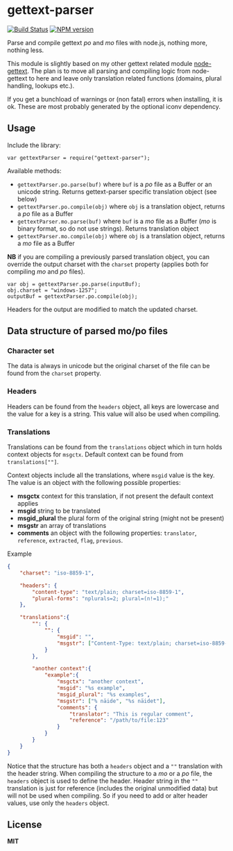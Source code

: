 gettext-parser
==============

[![Build Status](https://secure.travis-ci.org/andris9/gettext-parser.png)](http://travis-ci.org/andris9/gettext-parser)
[![NPM version](https://badge.fury.io/js/gettext-parser.png)](http://badge.fury.io/js/gettext-parser)

Parse and compile gettext *po* and *mo* files with node.js, nothing more, nothing less.

This module is slightly based on my other gettext related module [node-gettext](https://github.com/andris9/node-gettext). The plan is to move all parsing and compiling logic from node-gettext to here and leave only translation related functions (domains, plural handling, lookups etc.). 

If you get a bunchload of warnings or (non fatal) errors when installing, it is ok. These are most probably generated by the optional iconv dependency.

## Usage

Include the library:

    var gettextParser = require("gettext-parser");

Available methods:

  * `gettextParser.po.parse(buf)` where `buf` is a *po* file as a Buffer or an unicode string. Returns gettext-parser specific translation object (see below)
  * `gettextParser.po.compile(obj)` where `obj` is a translation object, returns a *po* file as a Buffer  
  * `gettextParser.mo.parse(buf)` where `buf` is a *mo* file as a Buffer (*mo* is binary format, so do not use strings). Returns translation object
  * `gettextParser.mo.compile(obj)` where `obj` is a translation object, returns a *mo* file as a  Buffer

**NB** if you are compiling a previously parsed translation object, you can override the output charset with the `charset` property (applies both for compiling *mo* and *po* files).

    var obj = gettextParser.po.parse(inputBuf);
    obj.charset = "windows-1257";
    outputBuf = gettextParser.po.compile(obj);

Headers for the output are modified to match the updated charset.

## Data structure of parsed mo/po files

### Character set

The data is always in unicode but the original charset of the file can
be found from the `charset` property.

### Headers

Headers can be found from the `headers` object, all keys are lowercase and the value for a key is a string. This value will also be used when compiling.

### Translations

Translations can be found from the `translations` object which in turn holds context objects for `msgctx`. Default context can be found from `translations[""]`.

Context objects include all the translations, where `msgid` value is the key. The value is an object with the following possible properties:

  * **msgctx** context for this translation, if not present the default context applies
  * **msgid** string to be translated
  * **msgid_plural** the plural form of the original string (might not be present)
  * **msgstr** an array of translations
  * **comments** an object with the following properties: `translator`, `reference`, `extracted`, `flag`, `previous`. 

Example

```json
{
	"charset": "iso-8859-1",

    "headers": {
        "content-type": "text/plain; charset=iso-8859-1",
        "plural-forms": "nplurals=2; plural=(n!=1);"
    },

    "translations":{
    	"": {
			"": {
                "msgid": "",
                "msgstr": ["Content-Type: text/plain; charset=iso-8859-1\n..."]
			}
		},

    	"another context":{
			"example":{
				"msgctx": "another context",
				"msgid": "%s example",
				"msgid_plural": "%s examples", 
				"msgstr": ["% näide", "%s näidet"],
				"comments": {
					"translator": "This is regular comment",
					"reference": "/path/to/file:123"
				}
			}
		}
    }
}
```

Notice that the structure has both a `headers` object and a `""` translation with the header string. When compiling the structure to a *mo* or a *po* file, the `headers` object is used to define the header. Header string in the `""` translation is just for reference (includes the original unmodified data) but will not be used when compiling. So if you need to add or alter header values, use only the `headers` object.

## License

**MIT**
